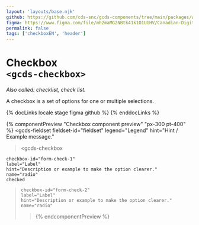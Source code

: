 ```yaml
---
layout: 'layouts/base.njk'
github: https://github.com/cds-snc/gcds-components/tree/main/packages/web/src/components/gcds-checkbox
figma: https://www.figma.com/file/mh2maMG2NBtk41k1O1UGHV/Canadian-Digital-Service%E2%80%A8---GC-Design-System?node-id=2760%3A8318&t=ciEmm7GYyGAY73zZ-0
permalink: false
tags: ['checkboxEN', 'header']
---
```


# Checkbox<br>`<gcds-checkbox>`

_Also called: checklist, check list._

A checkbox is a set of options for one or multiple selections.

{% docLinks locale stage figma github %}
{% enddocLinks %}

{% componentPreview "Checkbox component preview" "px-300 pt-400" %}
<gcds-fieldset
fieldset-id="fieldset"
legend="Legend"
hint="Hint / Example message."

> <gcds-checkbox

    checkbox-id="form-check-1"
    label="Label"
    hint="Description or example to make the option clearer."
    name="radio"
    checked

> </gcds-checkbox>
>   <gcds-checkbox

    checkbox-id="form-check-2"
    label="Label"
    hint="Description or example to make the option clearer."
    name="radio"

> </gcds-checkbox>
> </gcds-fieldset>
> {% endcomponentPreview %}

